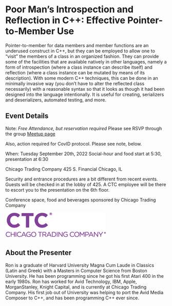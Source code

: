 # Poor Man’s Introspection and Reflection in C++: Effective Pointer-to-Member Use

Pointer-to-member for data members and member functions are an underused construct in C++, 
but they can be employed to allow one to “visit” the members of a class in an organized 
fashion. They can provide some of the facilities that are available natively in other 
languages, namely a form of introspection (where a class instance can describe itself) 
and reflection (where a class instance can be mutated by means of its description). 
With some modern C++ techniques, this can be done in an minimally invasive way 
(you don’t have to alter the reflected class necessarily) with a reasonable syntax so 
that it looks as though it had been designed into the language intentionally. It is 
useful for creating, serializers and deserializers, automated testing, and more.

## Event Details

Note: *Free Attendance, but reservation required* 
Please see RSVP through the group [Meetup page](https://www.meetup.com/chicago-c-cpp-users-group/events/288020086/)

Also, action required for CovID protocol. Please see note, below.

When: Tuesday September 20th, 2022
Social-hour and food start at 5:30, presentation at 6:30

Chicago Trading Company
425 S. Financial
Chicago, IL

Security and entrance procedures are a bit different from recent events. Guests will be 
checked in at the lobby of 425. A CTC employee will be there to escort you to the presentation on the 
6th floor.

Conference space, food and beverages sponsored by Chicago Trading Company

[![Chicago Trading Comapny](../logos/ctc_2022_small.png)]()

## About the Presenter

Ron is a graduate of Harvard University Magna Cum Laude in Classics (Latin and Greek) 
with a Masters in Computer Science from Boston University. He has been programming 
since he got his first Atari 400 in the early 1980s. Ron has worked for Avid Technology, 
IBM, Apple, MorganStanley, Knight Capital, and is currently at Chicago Trading Company. 
His first job out of University was helping to port the Avid Media Composer to C++, and 
has been programming C++ ever since.

